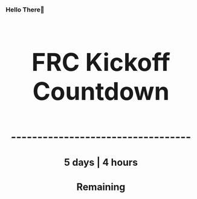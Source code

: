 ### Hello There👋

<!---START-TIMER--->
<h3 align='center' style='font-size: 64px;'>FRC Kickoff Countdown</h3>
<h3 align='center' style='font-size: 30px;'>----------------------------------</h3>
<h3 align='center' style='font-size: 25px;'>5 days | 4 hours</h3>
<h3 align='center' style='font-size: 25px;'>Remaining</h3>
<!---END-TIMER--->
